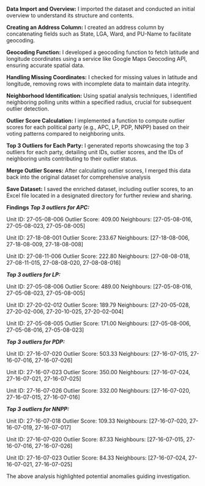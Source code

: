 
**Data Import and Overview:**
I imported the dataset and conducted an initial overview to understand its structure and contents.

**Creating an Address Column:** 
I created an address column by concatenating fields such as State, LGA, Ward, and PU-Name to facilitate geocoding.

**Geocoding Function:**
I developed a geocoding function to fetch latitude and longitude coordinates using a service like Google Maps Geocoding API, ensuring accurate spatial data.

**Handling Missing Coordinates:**
I checked for missing values in latitude and longitude, removing rows with incomplete data to maintain data integrity.

**Neighborhood Identification:**
Using spatial analysis techniques, I identified neighboring polling units within a specified radius, crucial for subsequent outlier detection.

**Outlier Score Calculation:**
I implemented a function to compute outlier scores for each political party (e.g., APC, LP, PDP, NNPP) based on their voting patterns compared to neighboring units.

**Top 3 Outliers for Each Party:**
I generated reports showcasing the top 3 outliers for each party, detailing unit IDs, outlier scores, and the IDs of neighboring units contributing to their outlier status.

**Merge Outlier Scores:**
After calculating outlier scores, I merged this data back into the original dataset for comprehensive analysis

**Save Dataset:** I saved the enriched dataset, including outlier scores, to an Excel file located in a designated directory for further review and sharing.

**Findings**
***Top 3 outliers for APC:***

Unit ID: 27-05-08-006
Outlier Score: 409.00
Neighbours: [27-05-08-016, 27-05-08-023, 27-05-08-005]

Unit ID: 27-18-08-001
Outlier Score: 233.67
Neighbours: [27-18-08-006, 27-18-08-009, 27-18-08-008]

Unit ID: 27-08-11-006
Outlier Score: 222.80
Neighbours: [27-08-08-018, 27-08-11-015, 27-08-08-020, 27-08-08-016]

***Top 3 outliers for LP:***

Unit ID: 27-05-08-006
Outlier Score: 489.00
Neighbours: [27-05-08-016, 27-05-08-023, 27-05-08-005]

Unit ID: 27-20-02-012
Outlier Score: 189.79
Neighbours: [27-20-05-028, 27-20-02-006, 27-20-10-025, 27-20-02-004]

Unit ID: 27-05-08-005
Outlier Score: 171.00
Neighbours: [27-05-08-006, 27-05-08-016, 27-05-08-023]

***Top 3 outliers for PDP:***

Unit ID: 27-16-07-020
Outlier Score: 503.33
Neighbours: [27-16-07-015, 27-16-07-016, 27-16-07-026]

Unit ID: 27-16-07-023
Outlier Score: 350.00
Neighbours: [27-16-07-024, 27-16-07-021, 27-16-07-025]

Unit ID: 27-16-07-026
Outlier Score: 332.00
Neighbours: [27-16-07-020, 27-16-07-015, 27-16-07-016]

***Top 3 outliers for NNPP:***

Unit ID: 27-16-07-018
Outlier Score: 109.33
Neighbours: [27-16-07-020, 27-16-07-019, 27-16-07-017]

Unit ID: 27-16-07-020
Outlier Score: 87.33
Neighbours: [27-16-07-015, 27-16-07-016, 27-16-07-026]

Unit ID: 27-16-07-023
Outlier Score: 84.33
Neighbours: [27-16-07-024, 27-16-07-021, 27-16-07-025]

The above analysis highlighted potential anomalies guiding  investigation.
